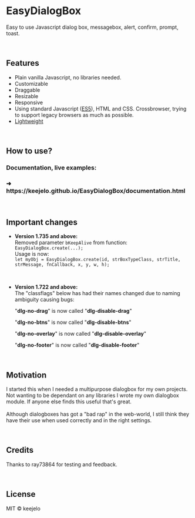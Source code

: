 # EasyDialogBox
Easy to use Javascript dialog box, messagebox, alert, confirm, prompt, toast.

<br />

## Features
- Plain vanilla Javascript, no libraries needed.
- Customizable
- Draggable
- Resizable
- Responsive
- Using standard Javascript (<a href="https://www.google.com/search?q=ecmascript+5" title="https://www.google.com/search?q=ecmascript+5">ES5</a>), HTML and CSS. Crossbrowser, trying to support legacy browsers as much as possible. 
- <a href="https://github.com/keejelo/EasyDialogBox/tree/master/js" title="Minified version, smaller size">Lightweight</a>

<br />

## How to use?
### Documentation, live examples:
<h3>&#10140;&nbsp; https://keejelo.github.io/EasyDialogBox/documentation.html</h3>

<br />

## Important changes
- <b>Version 1.735 and above:</b><br />
  Removed parameter <code>bKeepAlive</code> from function: <code>EasyDialogBox.create(...);</code>
  <br />
  Usage is now:<br />
  <code>let myObj = EasyDialogBox.create(id, strBoxTypeClass, strTitle, strMessage, fnCallback, x, y, w, h);</code>
  
  <br />
  
- <b>Version 1.722 and above:</b><br />
  The "classflags" below has had their names changed due to naming ambiguity causing bugs:

  "<b>dlg-no-drag</b>" is now called "<b>dlg-disable-drag</b>"
  
  "<b>dlg-no-btns</b>" is now called "<b>dlg-disable-btns</b>"
  
  "<b>dlg-no-overlay</b>" is now called "<b>dlg-disable-overlay</b>"
  
  "<b>dlg-no-footer</b>" is now called "<b>dlg-disable-footer</b>"

<br />

## Motivation
I started this when I needed a multipurpose dialogbox for my own projects. Not wanting to be dependant on any libraries I wrote my own dialogbox module. If anyone else finds this useful that's great.<br /><br />
Although dialogboxes has got a "bad rap" in the web-world, I still think they have their use when used correctly and in the right settings.


<br />

## Credits
Thanks to ray73864 for testing and feedback.

<br />

## License
MIT &copy; keejelo
